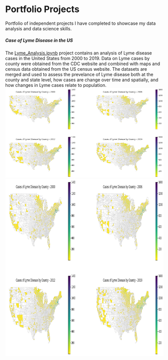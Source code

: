 # Portfolio Projects
Portfolio of independent projects I have completed to showcase my data analysis and data science skills. 

##### Case of Lyme Disease in the US
The [Lyme_Analysis.ipynb](/Lyme_Analysis.ipynb) project contains an analysis of Lyme disease cases in the United States from 2000 to 2019. Data on Lyme cases by county were obtained from the CDC website and combined with maps and census data obtained from the US census website. The datasets are merged and used to assess the prevelance of Lyme disease both at the county and state level, how cases are change over time and spatially, and how changes in Lyme cases relate to population.
![output_12_0.png](/output_12_0.png)
<img src="https://github.com/ebake310/Baker_Portfolio/blob/main/output_12_0.png" width="995" height="562">
